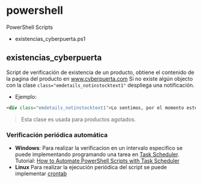 # powershell
PowerShell Scripts

 - existencias_cyberpuerta.ps1

## existencias_cyberpuerta
Script de verificación de existencia de un producto, obtiene el contenido de la pagina del producto en www.cyberpuerta.com
Si no existe algún objecto con la clase `class="emdetails_notinstocktext1"` despliega una notificación.
- Ejemplo: 
```html 
<div class="emdetails_notinstocktext1">Lo sentimos, por el momento este producto está agotado.</div>
```
>Esta clase es usada para productos agotados.
 ### Verificación periódica automática

 - **Windows**: 
Para realizar la verificacion en un intervalo especifico se puede implementando programando una tarea en [Task Scheduler](https://docs.microsoft.com/en-us/windows-server/administration/windows-commands/schtasks).
Tutorial: [How to Automate PowerShell Scripts with Task Scheduler](https://blog.netwrix.com/2018/07/03/how-to-automate-powershell-scripts-with-task-scheduler/)
 - **Linux**
 Para realizar la ejecución periódica del script se puede implementar [crontab](https://man7.org/linux/man-pages/man5/crontab.5.html)
 